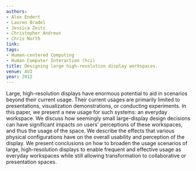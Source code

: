 ```yaml
---
authors:
- Alex Endert
- Lauren Bradel
- Jessica Zeitz
- Christopher Andrews
- Chris North
link:
tags:
- Human-centered Computing
- Human Computer Interaction (hci)
title: Designing large high-resolution display workspaces.
venue: AVI
year: 2012
---
```

Large, high-resolution displays have enormous potential to aid in scenarios beyond their current usage. Their current usages are primarily limited to presentations, visualization demonstrations, or conducting experiments. In this paper, we present a new usage for such systems: an everyday workspace. We discuss how seemingly small large-display design decisions can have significant impacts on users' perceptions of these workspaces, and thus the usage of the space. We describe the effects that various physical configurations have on the overall usability and perception of the display. We present conclusions on how to broaden the usage scenarios of large, high-resolution displays to enable frequent and effective usage as everyday workspaces while still allowing transformation to collaborative or presentation spaces.